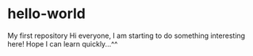 # hello-world
My first repository
Hi everyone, I am starting to do something interesting here!
Hope I can learn quickly...^^
